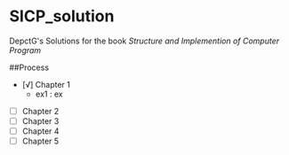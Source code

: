 # SICP_solution
DepctG's Solutions for the book _Structure and Implemention of Computer Program_

##Process

- [√] Chapter 1
  + ex1 : ex
- [ ] Chapter 2
- [ ] Chapter 3
- [ ] Chapter 4
- [ ] Chapter 5
